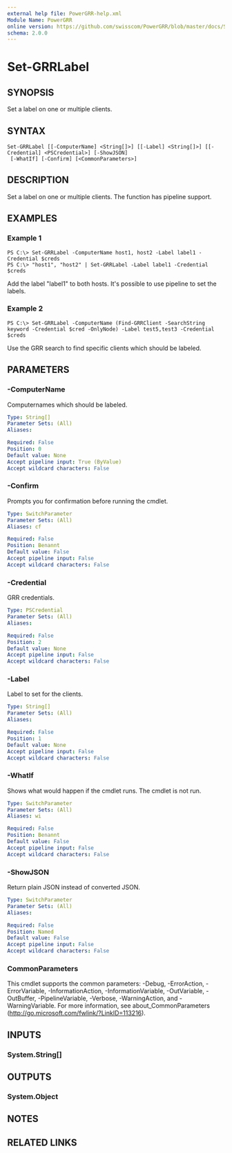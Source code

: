 ```yaml
---
external help file: PowerGRR-help.xml
Module Name: PowerGRR
online version: https://github.com/swisscom/PowerGRR/blob/master/docs/Set-GRRLabel.md
schema: 2.0.0
---
```


# Set-GRRLabel

## SYNOPSIS
Set a label on one or multiple clients.

## SYNTAX

```
Set-GRRLabel [[-ComputerName] <String[]>] [[-Label] <String[]>] [[-Credential] <PSCredential>] [-ShowJSON]
 [-WhatIf] [-Confirm] [<CommonParameters>]
```

## DESCRIPTION
Set a label on one or multiple clients. The function has pipeline support.

## EXAMPLES

### Example 1
```
PS C:\> Set-GRRLabel -ComputerName host1, host2 -Label label1 -Credential $creds
PS C:\> "host1", "host2" | Set-GRRLabel -Label label1 -Credential $creds
```

Add the label "label1" to both hosts. It's possible to use pipeline to set the
labels.

### Example 2
```
PS C:\> Set-GRRLabel -ComputerName (Find-GRRClient -SearchString keyword -Credential $cred -OnlyNode) -Label test5,test3 -Credential $creds
```

Use the GRR search to find specific clients which should be labeled.

## PARAMETERS

### -ComputerName
Computernames which should be labeled.

```yaml
Type: String[]
Parameter Sets: (All)
Aliases:

Required: False
Position: 0
Default value: None
Accept pipeline input: True (ByValue)
Accept wildcard characters: False
```

### -Confirm
Prompts you for confirmation before running the cmdlet.

```yaml
Type: SwitchParameter
Parameter Sets: (All)
Aliases: cf

Required: False
Position: Benannt
Default value: False
Accept pipeline input: False
Accept wildcard characters: False
```

### -Credential
GRR credentials.

```yaml
Type: PSCredential
Parameter Sets: (All)
Aliases:

Required: False
Position: 2
Default value: None
Accept pipeline input: False
Accept wildcard characters: False
```

### -Label
Label to set for the clients.

```yaml
Type: String[]
Parameter Sets: (All)
Aliases:

Required: False
Position: 1
Default value: None
Accept pipeline input: False
Accept wildcard characters: False
```

### -WhatIf
Shows what would happen if the cmdlet runs.
The cmdlet is not run.

```yaml
Type: SwitchParameter
Parameter Sets: (All)
Aliases: wi

Required: False
Position: Benannt
Default value: False
Accept pipeline input: False
Accept wildcard characters: False
```

### -ShowJSON
Return plain JSON instead of converted JSON.

```yaml
Type: SwitchParameter
Parameter Sets: (All)
Aliases:

Required: False
Position: Named
Default value: False
Accept pipeline input: False
Accept wildcard characters: False
```

### CommonParameters
This cmdlet supports the common parameters: -Debug, -ErrorAction, -ErrorVariable, -InformationAction, -InformationVariable, -OutVariable, -OutBuffer, -PipelineVariable, -Verbose, -WarningAction, and -WarningVariable. For more information, see about_CommonParameters (http://go.microsoft.com/fwlink/?LinkID=113216).

## INPUTS

### System.String[]

## OUTPUTS

### System.Object

## NOTES

## RELATED LINKS
